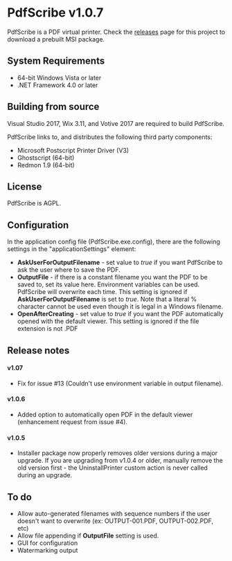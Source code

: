 # PdfScribe v1.0.7

PdfScribe is a PDF virtual printer. Check the [releases](https://github.com/stchan/PdfScribe/releases) page for this project to download a prebuilt MSI package.

## System Requirements

* 64-bit Windows Vista or later
* .NET Framework 4.0 or later

## Building from source

Visual Studio 2017, Wix 3.11, and Votive 2017 are required to build PdfScribe.

PdfScribe links to, and distributes the following third party components:

* Microsoft Postscript Printer Driver (V3)
* Ghostscript (64-bit)
* Redmon 1.9 (64-bit)

## License

PdfScribe is AGPL.


## Configuration
 
In the application config file (PdfScribe.exe.config), there are the following settings in the "applicationSettings" element:

* ****AskUserForOutputFilename**** - set value to *true* if you want PdfScribe to ask the user where to save the PDF.
* ****OutputFile**** - if there is a constant filename you want the PDF to be saved to, set its value here. Environment variables can be used. PdfScribe will overwrite each time. This setting is ignored if  **AskUserForOutputFilename** is set to *true*. Note that a literal % character cannot be used even though it is legal in a Windows filename.
* ****OpenAfterCreating**** - set value to *true* if you want the PDF automatically opened with the default viewer. This setting is ignored if the file extension is not .PDF


## Release notes
#### v1.07
* Fix for issue #13 (Couldn't use environment variable in output filename).

#### v1.0.6
* Added option to automatically open PDF in the default viewer (enhancement request from issue #4).

#### v1.0.5
* Installer package now properly removes older versions during a major upgrade. If you are upgrading from v1.0.4 or older, manually remove the old version first - the UninstallPrinter custom action is never called during an upgrade.

## To do

* Allow auto-generated filenames with sequence numbers if the user doesn't want to overwrite (ex: OUTPUT-001.PDF, OUTPUT-002.PDF, etc)
* Allow file appending if **OutputFile** setting is used.
* GUI for configuration
* Watermarking output

